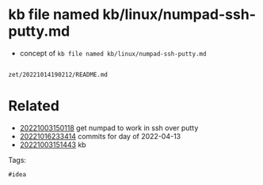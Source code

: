 # kb file named kb/linux/numpad-ssh-putty.md

- concept of `kb file named kb/linux/numpad-ssh-putty.md`

```
```

` zet/20221014190212/README.md `

# Related

- [20221003150118](/zet/20221003150118/README.md) get numpad to work in ssh over putty
- [20221016233414](/zet/20221016233414/README.md) commits for day of 2022-04-13
- [20221003151443](/zet/20221003151443/README.md) kb

Tags:

    #idea

